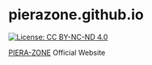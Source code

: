 # pierazone.github.io

[![License: CC BY-NC-ND 4.0](https://img.shields.io/badge/License-CC%20BY--NC--ND%204.0-lightgrey.svg)](https://creativecommons.org/licenses/by-nc-nd/4.0/)

[PIERA-ZONE](https://github.com/AST07/PIERA-ZONE) Official Website
